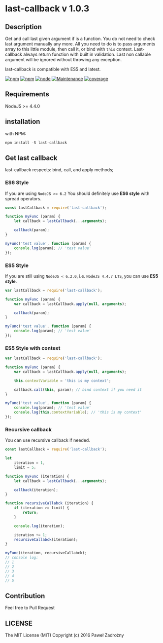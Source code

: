 # last-callback v 1.0.3

## Description

Get and call last given argument if is a function. You do not need to check last argument manually any more.
All you need to do is to pass arguments array to this little module, then call it, or bind with `this` context.
Last-callback always return function with built in validation. Last non callable argument will be ignored without throwing any exception.

last-callback is compatible with ES5 and latest.

[![npm](https://img.shields.io/npm/l/last-callback.svg?maxAge=2592000)]()
[![npm](https://img.shields.io/npm/dt/last-callback.svg?maxAge=2592000)]()
[![node](https://img.shields.io/node/v/last-callback.svg?maxAge=2592000)]()
[![Maintenance](https://img.shields.io/maintenance/yes/2016.svg?maxAge=2592000)]()
[![coverage](https://img.shields.io/badge/coverage-100%25-brightgreen.svg)]()

## Requirements

NodeJS >= 4.4.0

## installation

with NPM:

```javascript
npm install -S last-callback
```

## Get last callback

last-callback respects: bind, call, and apply methods;

### ES6 Style

If you are using `NodeJS >= 6.2` You should definitely use __ES6 style__ with spread operators.

```javascript
const lastCallback = require('last-callback');

function myFunc (param) {
    let callback = lastCallback(...arguments);

    callback(param);
}

myFunc('test value', function (param) {
    console.log(param); // 'test value'
});
```

### ES5 Style

If you are still using `NodeJS < 6.2.0`, i.e. `NodeJS 4.4.7 LTS`, you can use __ES5 style__.


```javascript
var lastCallback = require('last-callback');

function myFunc (param) {
    var callback = lastCallback.apply(null, arguments);

    callback(param);
}

myFunc('test value', function (param) {
    console.log(param); // 'test value'
});
```

### ES5 Style with context

```javascript
var lastCallback = require('last-callback');

function myFunc (param) {
    var callback = lastCallback.apply(null, arguments);

    this.contextVariable = 'this is my context';

    callback.call(this, param); // bind context if you need it
}

myFunc('test value', function (param) {
    console.log(param); // 'test value'
    console.log(this.contextVariable); // 'this is my context'
});
```

### Recursive callback

You can use recursive callback if needed.

```javascript
const lastCallback = require('last-callback');

let
    iteration = 1,
    limit = 5;

function myFunc (iteration) {
    let callback = lastCallback(...arguments);

    callback(iteration);
}

function recursiveCallabck (iteration) {
    if (iteration >= limit) {
        return;
    }

    console.log(iteration);

    iteration += 1;
    recursiveCallabck(iteration);
}

myFunc(iteration, recursiveCallabck);
// console log:
// 1
// 2
// 3
// 4
// 5
```

## Contribution

Feel free to Pull Request

## LICENSE
The MIT License (MIT)
Copyright (c) 2016 Paweł Zadrożny
